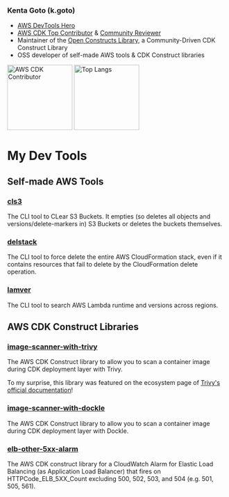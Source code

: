 ### Kenta Goto (k.goto)

- [AWS DevTools Hero](https://aws.amazon.com/jp/developer/community/heroes/kenta-goto/)
- [AWS CDK Top Contributor](https://github.com/aws/aws-cdk/blob/main/CONTRIBUTORS.md) & [Community Reviewer](https://github.com/aws/aws-cdk/wiki/CDK-Community-PR-Reviews#trusted-cdk-reviewers)
- Maintainer of the [Open Constructs Library](https://github.com/open-constructs/aws-cdk-library), a Community-Driven CDK Construct Library
- OSS developer of self-made AWS tools & CDK Construct libraries

<p align="left"> 
  <img alt="AWS CDK Contributor" height="150px" src="https://cdk-stats.vercel.app/api?username=go-to-k" />
  <img alt="Top Langs" height="150px" src="https://github-readme-stats.vercel.app/api/top-langs/?username=go-to-k&layout=compact&show_icons=true" />
</p>

# My Dev Tools

## Self-made AWS Tools

### [cls3](https://github.com/go-to-k/cls3)

The CLI tool to CLear S3 Buckets. It empties (so deletes all objects and versions/delete-markers in) S3 Buckets or deletes the buckets themselves.

### [delstack](https://github.com/go-to-k/delstack)

The CLI tool to force delete the entire AWS CloudFormation stack, even if it contains resources that fail to delete by the CloudFormation delete operation.

### [lamver](https://github.com/go-to-k/lamver)

The CLI tool to search AWS Lambda runtime and versions across regions.

## AWS CDK Construct Libraries

### [image-scanner-with-trivy](https://github.com/go-to-k/image-scanner-with-trivy)

The AWS CDK Construct library to allow you to scan a container image during CDK deployment layer with Trivy.

To my surprise, this library was featured on the ecosystem page of [Trivy's official documentation](https://aquasecurity.github.io/trivy/latest/ecosystem/ide/#image-scanner-with-trivy-community)!

### [image-scanner-with-dockle](https://github.com/go-to-k/image-scanner-with-dockle)

The AWS CDK Construct library to allow you to scan a container image during CDK deployment layer with Dockle.

### [elb-other-5xx-alarm](https://github.com/go-to-k/elb-other-5xx-alarm)

The AWS CDK construct library for a CloudWatch Alarm for Elastic Load Balancing (as Application Load Balancer) that fires on HTTPCode_ELB_5XX_Count excluding 500, 502, 503, and 504 (e.g. 501, 505, 561).
